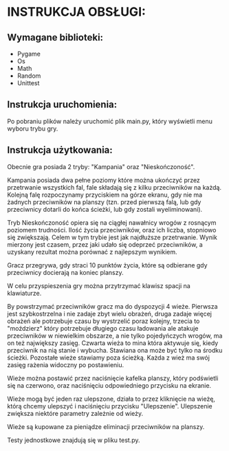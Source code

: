 # INSTRUKCJA OBSŁUGI:

## Wymagane biblioteki:
- Pygame
- Os
- Math
- Random
- Unittest


## Instrukcja uruchomienia:

Po pobraniu plików należy uruchomić plik main.py, który wyświetli menu wyboru trybu gry.

## Instrukcja użytkowania:

Obecnie gra posiada 2 tryby: "Kampania" oraz  "Nieskończoność".

Kampania posiada dwa pełne poziomy które można ukończyć przez przetrwanie wszystkich fal, fale składają się z kilku przeciwników na każdą. Kolejną falę rozpoczynamy przyciskiem na górze ekranu, gdy 
nie ma żadnych przeciwników na planszy (tzn. przed pierwszą falą, lub gdy przeciwnicy dotarli do końca ścieżki, lub gdy zostali wyeliminowani). 

Tryb Nieskończoność opiera się na ciągłej nawałnicy wrogów z rosnącym poziomem trudności. Ilość życia przeciwników, oraz ich liczba, stopniowo się zwiększają. Celem w tym trybie jest jak najdłuższe przetrwanie. Wynik mierzony jest czasem, przez jaki udało się odeprzeć przeciwników, a uzyskany rezultat można porównać z najlepszym wynikiem.

Gracz przegrywa, gdy straci 10 punktów życia, które są odbierane gdy przeciwnicy docierają na koniec planszy.

W celu przyspieszenia gry można przytrzymać klawisz spacji na klawiaturze.

By powstrzymać przeciwników gracz ma do dyspozycji 4 wieże. Pierwsza jest szybkostrzelna i nie zadaje zbyt wielu obrażeń, druga zadaje więcej obrażeń ale potrzebuje czasu by wystrzelić poraz kolejny,
trzecia to "moździerz" który potrzebuje długiego czasu ładowania ale atakuje przeciwników w niewielkim obszarze, a nie tylko pojedyńczych wrogów, ma on też największy zasięg. Czwarta wieża to mina która aktywuje się, kiedy przeciwnik na nią stanie i wybucha. Stawiana ona może być tylko na środku ścieżki. Pozostałe wieże stawiamy poza ścieżką. Każda z wież ma swój zasięg rażenia widoczny po postawieniu.

Wieże można postawić przez naciśnięcie kafelka planszy, który podświetli się na czerwono, oraz naciśnięciu odpowiedniego przycisku na ekranie. 

Wieże mogą być jeden raz ulepszone, działa to przez kliknięcie na wieżę, którą chcemy ulepszyć i naciśnięciu przycisku "Ulepszenie". Ulepszenie zwiększa niektóre parametry zależnie od wieży.

Wieże są kupowane za pieniądze eliminacji przeciwników na planszy.

Testy jednostkowe znajdują się w pliku test.py.